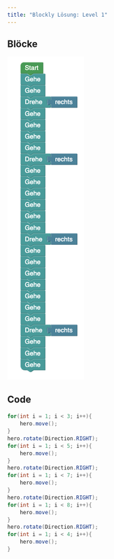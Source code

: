 ```yaml
---
title: "Blockly Lösung: Level 1"
---
```


## Blöcke
![solution](./img/loesung_level_001.png)

## Code 

```java
for(int i = 1; i < 3; i++){
    hero.move();
}
hero.rotate(Direction.RIGHT);
for(int i = 1; i < 5; i++){
    hero.move();
}
hero.rotate(Direction.RIGHT);
for(int i = 1; i < 7; i++){
    hero.move();
}
hero.rotate(Direction.RIGHT);
for(int i = 1; i < 8; i++){
    hero.move();
}
hero.rotate(Direction.RIGHT);
for(int i = 1; i < 4; i++){
    hero.move();
}
```

